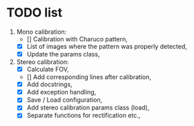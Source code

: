 # TODO list

1. Mono calibration:
   - [] Calibration with Charuco pattern,
   - [x] List of images where the pattern was properly detected,
   - [x] Update the params class,

2. Stereo calibration:
   - [x] Calculate FOV,
   - [] Add corresponding lines after calibration,
   - [x] Add docstrings,
   - [x] Add exception handling,
   - [x] Save / Load configuration,
   - [x] Add stereo calibration params class (load),
   - [x] Separate functions for rectification etc.,
